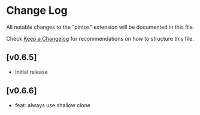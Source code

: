 # Change Log

All notable changes to the "pintos" extension will be documented in this file.

Check [Keep a Changelog](http://keepachangelog.com/) for recommendations on how to structure this file.

## [v0.6.5]

- Initial release

## [v0.6.6]
- feat: always use shallow clone
